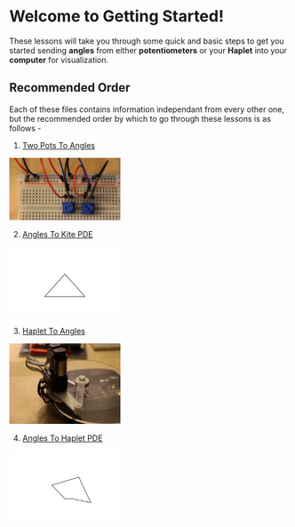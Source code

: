 # Welcome to Getting Started!

These lessons will take you through some quick and basic steps to get you started sending __angles__ from either __potentiometers__ or your __Haplet__ into your __computer__ for visualization.

## Recommended Order
Each of these files contains information independant from every other one, but the recommended order by which to go through these lessons is as follows -

1. [Two Pots To Angles](../01_Getting%20Started/01_TwoPotsToAngles.md)

<img src="Images/IMG_3489.JPG" width ="200px">

2. [Angles To Kite PDE](../01_Getting%20Started/02_AnglesToKite_PDE.md)

<img src="Images/Kite_gif.gif" width="200px">

3. [Haplet To Angles](../01_Getting%20Started/03_HapletToAngles.md)

<img src="Images/klaglmnccmgmpnid.jpg" width ="200px">

4. [Angles To Haplet PDE](../01_Getting%20Started/04_AnglesToHaplet_PDE.md)

<img src="Images/Haplet_gif.gif" width = "200px">
